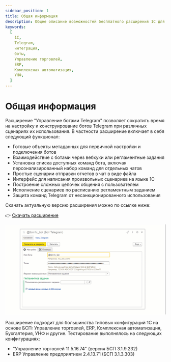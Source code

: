 ```yaml
---
sidebar_position: 1
title: Общая информация
description: Общее описание возможностей бесплатного расширения 1С для интеграции с Telegram. Поддерживаемые версии конфигураций и БСП.
keywords:
  [
    1С,
    Telegram,
    интеграция,
    боты,
    Управление торговлей,
    ERP,
    Комплексная автоматизация,
    УНФ,
  ]
---
```


# Общая информация

Расширение "Управление ботами Telegram" позволяет сократить время на настройку и конструирование ботов Telegram при различных сценариях их использования. В частности расширение включает в себя следующий функционал:

- Готовые объекты метаданных для первичной настройки и подключения ботов
- Взаимодействие с ботами через вебхуки или регламентные задания
- Установка списка доступных команд бота, включая персонализированный набор команд для отдельных чатов
- Простые сценарии отправки отчетов в чат в виде файла
- Интерфейс для написания произвольных сценариев на языке 1С
- Построение сложных цепочек общения с пользователем
- Исполнение сценариев по расписанию регламентным заданием
- Защита команд Telegram от несанкционированного использования

Скачать актуальную версию расширения можно по ссылке ниже:

👉 [Скачать расширение](https://github.com/KamranV21/1c-telegram-bot-management/releases/latest/download/Telegram.cfe)

![Превью возможностей расширения](img/preview.gif)

Расширение подходит для большинства типовых конфигураций 1С на основе БСП: Управление торговлей, ERP, Комплексная автоматизация, Бухгалтерия, УНФ и другие. Тестирование выполнялось на следующих конфигурациях:

- "Управление торговлей 11.5.16.74" (версия БСП 3.1.9.232)
- ERP Управление предприятием 2.4.13.71 (БСП 3.1.3.303)
